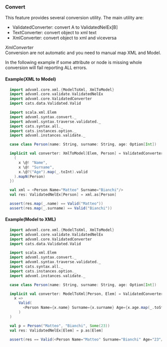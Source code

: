 ### Convert <a name="Convert"></a>
This feature provides several conversion utility.
The main utility are:
- ValidatedConverter: convert A to ValidatedNelEx[B]  
- TextConverter: convert object to xml text
- XmlConverter: convert object to xml and viceversa
   
*XmlConverter*   
Conversion are not automatic and you need to manual map XML and Model.

In the following example if some attribute or node is missing whole conversion will fail reporting ALL
errors.
    
#### Example(XML to Model)
```scala
  import advxml.core.xml.{ModelToXml, XmlToModel}
  import advxml.core.validate.ValidatedNelEx
  import advxml.core.ValidatedConverter
  import cats.data.Validated.Valid

  import scala.xml.Elem
  import advxml.syntax.convert._
  import advxml.syntax.traverse.validated._
  import cats.syntax.all._
  import cats.instances.option._
  import advxml.instances.validate._

  case class Person(name: String, surname: String, age: Option[Int])

  implicit val converter: XmlToModel[Elem, Person] = ValidatedConverter.of(x => {
    (
      x \@! "Name",
      x \@! "Surname",
      x.\@?("Age").map(_.toInt).valid
    ).mapN(Person)
  })

  val xml = <Person Name="Matteo" Surname="Bianchi"/>
  val res: ValidatedNelEx[Person] = xml.as[Person]

  assert(res.map(_.name) == Valid("Matteo"))
  assert(res.map(_.surname) == Valid("Bianchi"))
```

#### Example(Model to XML) 
```scala
  import advxml.core.xml.{ModelToXml, XmlToModel}
  import advxml.core.validate.ValidatedNelEx
  import advxml.core.ValidatedConverter
  import cats.data.Validated.Valid

  import scala.xml.Elem
  import advxml.syntax.convert._
  import advxml.syntax.traverse.validated._
  import cats.syntax.all._
  import cats.instances.option._
  import advxml.instances.validate._

  case class Person(name: String, surname: String, age: Option[Int])

  implicit val converter: ModelToXml[Person, Elem] = ValidatedConverter.of(
    x =>
      Valid(
        <Person Name={x.name} Surname={x.surname} Age={x.age.map(_.toString).getOrElse("")}/>
      )
  )

  val p = Person("Matteo", "Bianchi", Some(23))
  val res: ValidatedNelEx[Elem] = p.as[Elem]

  assert(res == Valid(<Person Name="Matteo" Surname="Bianchi" Age="23"/>))
```